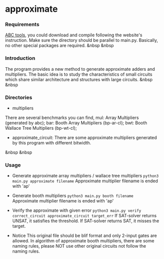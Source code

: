 # approximate

### Requirements
[ABC tools](https://github.com/berkeley-abc/abc), you could download and compile following the website's instruction.
Make sure the directory should be parallel to main.py.
Basically, no other special packages are required.
&nbsp
&nbsp

### Introduction

The program provides a new method to generate approximate adders and multipliers.
The basic idea is to study the characteristics of small circuits which share similar architecture and structures with large circuits.
&nbsp
&nbsp

### Directories

- multipliers

There are several benchmarks you can find, mul: Array Multipliers (generated by abc); bar: Booth Array Multipliers (bp-ar-cl); bwt: Booth Wallace Tree Multipliers (bp-wt-cl);


- approximate_circuit:
There are some approximate multipliers generated by this program with different bitwidth.


&nbsp
&nbsp

### Usage
- Generate approximate array multipliers / wallace tree multipliers
`python3 main.py approximate filename`
Approximate multiplier filename is ended with 'ap'

- Generate booth multipliers
`python3 main.py booth filename`
Approximate multiplier filename is ended with 'ap'

- Verify the approximate with given error
`python3 main.py verify correct_circuit approximate_circuit target_err`
If SAT-solver returns UNSAT, it satisfies the threshold.
If SAT-solver returns SAT, it misses the target.

- Notice
This original file should be blif format and only 2-input gates are allowed.
In algorithm of approximate booth multipliers, there are some naming rules, please NOT use other original circuits not follow the naming rules.
